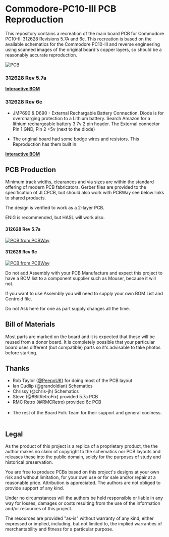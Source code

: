 # Commodore-PC10-III PCB Reproduction

This repository contains a recreation of the main board PCB for Commodore PC10-III 312628 Revisions 5.7A and 6c.
This recreation is based on the available schematics for the
Commodore PC10-III and reverse engineering using scanned images of the original
board's copper layers, so should be a reasonably accurate reproduction.

![PCB](images/PC10-BOTH-large.png)

### 312628 Rev 5.7a

[**Interactive BOM**][IBOM5.7a]

### 312628 Rev 6c

* JMP690 & D690 - External Rechargable Battery Connection. Diode is for overcharging protection to a Lithium battery. Search Amazon for a lithium rechargeable battery 3.7v 2 pin header. The External connector Pin 1 GND, Pin 2 +5v (next to the diode)

* The original board had some bodge wires and resistors. This Reproduction has them built in.

[**Interactive BOM**][IBOM6c]

## PCB Production

Minimum track widths, clearances and via sizes are within the standard
offering of modern PCB fabricators. Gerber files are provided to the 
specification of JLCPCB, but should also work with PCBWay see below links to shared products.

The design is verified to work as a 2-layer PCB.

ENIG is recommended, but HASL will work also.

#### 312628 Rev 5.7a

<a href="https://www.pcbway.com/project/shareproject/Commodore_PC10_III_PCB_Reproduction_312628_REV_5_7A_1089b872.html"><img src="https://www.pcbway.com/project/img/images/frompcbway-1220.png" alt="PCB from PCBWay" /></a>

#### 312628 Rev 6c

<a href="https://www.pcbway.com/project/shareproject/Commodore_PC10_III_PCB_Reproduction_312628_REV_6C_0c033383.html"><img src="https://www.pcbway.com/project/img/images/frompcbway-1220.png" alt="PCB from PCBWay" /></a>

Do not add Assembly with your PCB Manufacture and expect this project to have a BOM list to a component supplier such as Mouser, because it will not.

If you want to use Assembly you will need to supply your own BOM List and Centroid file.

Do not Ask here for one as part supply changes all the time.

## Bill of Materials

Most parts are marked on the board and it is expected that these will be reused
from a donor board. It is completely possible that your particular board uses
different (but compatible) parts so it's advisable to take photos before starting.

## Thanks

  * Rob Taylor ([@PeepoUK](https://github.com/PeepoUK)) for doing most of
    the PCB layout
  * Ian Cudlip (@grandoldian) Schematics
  * Chrissy (@chris-jh) Schematics
  * Steve (@8BitRetroFix) provided 5.7a PCB
  * RMC Retro (@RMCRetro) provided 6c PCB\
&nbsp;
  * The rest of the Board Folk Team for their support and general
    coolness.\
&nbsp;

## Legal

As the product of this project is a replica of a proprietary product, the
the author makes no claim of copyright to the schematics nor PCB layouts and
releases these into the public domain, solely for the purposes of study and
historical preservation.

You are free to produce PCBs based on this project's designs at your own risk
and without limitation, for your own use or for sale and/or repair at a
reasonable price. Attribution is appreciated. The authors are not obliged to
provide support of any kind.

Under no circumstances will the authors be held responsible or liable in any
way for losses, damages or costs resulting from the use of the information
and/or resources of this project.

The resources are provided "as-is" without warranty of any kind, either
expressed or implied, including, but not limited to, the implied warranties
of merchantability and fitness for a particular purpose.

[IBOM5.7a]: http://htmlpreview.github.io/?https://raw.githubusercontent.com/Board-Folk/Commodore-PC10-III-Reproduction/main/312628-REV-5.7A/bom/Interactive_BOM.html
[IBOM6c]: http://htmlpreview.github.io/?https://raw.githubusercontent.com/Board-Folk/Commodore-PC10-III-Reproduction/main/312628-REV-6C/bom/Interactive_BOM.html
